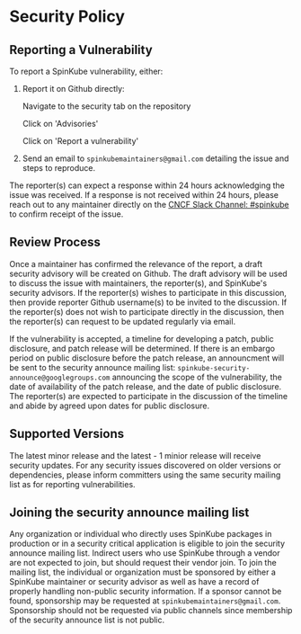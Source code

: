 # Security Policy

## Reporting a Vulnerability

To report a SpinKube vulnerability, either:

1. Report it on Github directly:

    Navigate to the security tab on the repository

    Click on 'Advisories'

    Click on 'Report a vulnerability'

2. Send an email to `spinkubemaintainers@gmail.com` detailing the issue and steps
to reproduce.

The reporter(s) can expect a response within 24 hours acknowledging
the issue was received. If a response is not received within 24 hours, please
reach out to any maintainer directly on the [CNCF Slack Channel: #spinkube](https://cloud-native.slack.com/archives/C06PC7JA1EE)
to confirm receipt of the issue.

## Review Process

Once a maintainer has confirmed the relevance of the report, a draft security
advisory will be created on Github. The draft advisory will be used to discuss
the issue with maintainers, the reporter(s), and SpinKube's security advisors.
If the reporter(s) wishes to participate in this discussion, then provide
reporter Github username(s) to be invited to the discussion. If the reporter(s)
does not wish to participate directly in the discussion, then the reporter(s)
can request to be updated regularly via email.

If the vulnerability is accepted, a timeline for developing a patch, public
disclosure, and patch release will be determined. If there is an embargo period
on public disclosure before the patch release, an announcment will be sent to
the security announce mailing list: `spinkube-security-announce@googlegroups.com`
announcing the scope of the vulnerability, the date of availability of the
patch release, and the date of public disclosure. The reporter(s) are expected
to participate in the discussion of the timeline and abide by agreed upon dates
for public disclosure.

## Supported Versions

The latest minor release and the latest - 1 minior release will receive security
updates. For any security issues discovered on older versions or dependencies,
please inform committers using the same security mailing list as for reporting
vulnerabilities.

## Joining the security announce mailing list

Any organization or individual who directly uses SpinKube packages in production
or in a security critical application is eligible to join the security announce
mailing list. Indirect users who use SpinKube through a vendor are not expected to
join, but should request their vendor join. To join the mailing list, the individual
or organization must be sponsored by either a SpinKube maintainer or security advisor
as well as have a record of properly handling non-public security information. If a
sponsor cannot be found, sponsorship may be requested at `spinkubemaintainers@gmail.com`.
Sponsorship should not be requested via public channels since membership of the security
announce list is not public.
